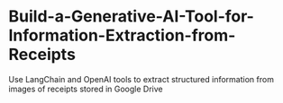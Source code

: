 # Build-a-Generative-AI-Tool-for-Information-Extraction-from-Receipts
Use LangChain and OpenAI tools to extract structured information from images of receipts stored in Google Drive
